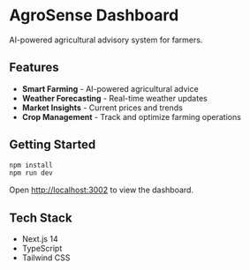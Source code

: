 # AgroSense Dashboard

AI-powered agricultural advisory system for farmers.

## Features

- **Smart Farming** - AI-powered agricultural advice
- **Weather Forecasting** - Real-time weather updates
- **Market Insights** - Current prices and trends
- **Crop Management** - Track and optimize farming operations

## Getting Started

```bash
npm install
npm run dev
```

Open [http://localhost:3002](http://localhost:3002) to view the dashboard.

## Tech Stack

- Next.js 14
- TypeScript
- Tailwind CSS
